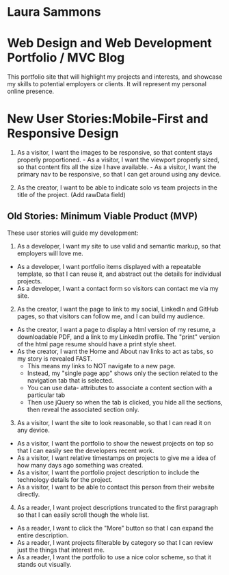 # Laura Sammons
# Web Design and Web Development Portfolio / MVC Blog
This portfolio site that will highlight my projects and  interests, and showcase my skills to potential employers or clients. It will represent my personal online presence.

# New User Stories:Mobile-First and Responsive Design
  1. As a visitor, I want the images to be responsive, so that content stays properly proportioned.
    - As a visitor, I want the viewport properly sized, so that content fits all the size I have available.
    - As a visitor, I want the primary nav to be responsive, so that I can get around using any device.

  2. As the creator, I want to be able to indicate solo vs team projects in the title of the project. (Add rawData field)



## Old Stories: Minimum Viable Product (MVP)
These user stories will guide my development:
 1. As a developer, I want my site to use valid and semantic markup, so that employers will love me.
  - As a developer, I want portfolio items displayed with a repeatable template, so that I can reuse it, and abstract out the details for individual projects.
  - As a developer, I want a contact form so visitors can contact me via my site.
 2. As the creator, I want the page to link to my social, LinkedIn and GitHub pages, so that visitors can follow me, and I can build my audience.
  - As the creator, I want a page to display a html version of my resume, a downloadable PDF, and a link to my LinkedIn profile.   The "print" version of the html page resume should have a print style sheet.
  - As the creator, I want the Home and About nav links to act as tabs, so my story is revealed FAST.
    - This means my links to NOT navigate to a new page.
    - Instead, my "single page app" shows only the section related to the navigation tab that is selected.
    - You can use data- attributes to associate a content section with a particular tab
    - Then use jQuery so when the tab is clicked, you hide all the sections, then reveal the associated section only.
 3. As a visitor, I want the site to look reasonable, so that I can read it on any device.
  - As a visitor, I want the portfolio to show the newest projects on top so that I can easily see the developers recent work.
  - As a visitor, I want relative timestamps on projects to give me a idea of how many days ago something was created.
  - As a visitor, I want the portfolio project description to include the technology details for the project.
  - As a visitor, I want to be able to contact this person from their website directly.
4.  As a reader, I want project descriptions truncated to the first paragraph so that I can easily scroll though the whole list.
  - As a reader, I want to click the "More" button so that I can expand the entire description.
  - As a reader, I want projects filterable by category so that I can review just the things that interest me.
  - As a reader, I want the portfolio to use a nice color scheme, so that it stands out visually.                             
